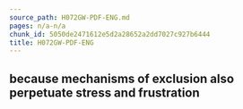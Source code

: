 ```yaml
---
source_path: H072GW-PDF-ENG.md
pages: n/a-n/a
chunk_id: 5050de2471612e5d2a28652a2dd7027c927b6444
title: H072GW-PDF-ENG
---
```

## because mechanisms of exclusion also perpetuate stress and frustration
